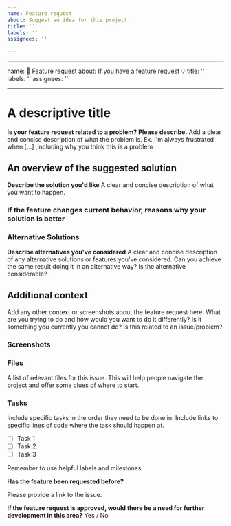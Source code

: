 ```yaml
---
name: Feature request
about: Suggest an idea for this project
title: ''
labels: ''
assignees: ''

---
```


---
name: 🚀 Feature request
about: If you have a feature request 💡
title: ''
labels: ''
assignees: ''

---

# A descriptive title

**Is your feature request related to a problem? Please describe.**
Add a clear and concise description of what the problem is. Ex. I'm always frustrated when [...]
,including why you think this is a problem

## An overview of the suggested solution

**Describe the solution you'd like**
A clear and concise description of what you want to happen.

### If the feature changes current behavior, reasons why your solution is better

### Alternative Solutions
**Describe alternatives you've considered**
A clear and concise description of any alternative solutions or features you've considered. Can you achieve the same result doing it in an alternative way? Is the alternative considerable?

## Additional context
Add any other context or screenshots about the feature request here. What are you trying to do and how would you want to do it differently? Is it something you currently you cannot do? Is this related to an issue/problem?

### Screenshots

### Files
A list of relevant files for this issue. This will help people navigate the project and offer some clues of where to start.

### Tasks
Include specific tasks in the order they need to be done in. Include links to specific lines of code where the task should happen at.
- [ ] Task 1
- [ ] Task 2
- [ ] Task 3

Remember to use helpful labels and milestones.

**Has the feature been requested before?**

Please provide a link to the issue.

**If the feature request is approved, would there be a need for further development in this area?**
Yes / No
